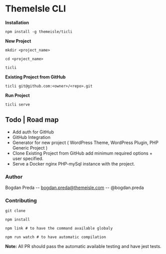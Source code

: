# ThemeIsle CLI


**Installation**
```$bash
npm install -g themeisle/ticli
```

**New Project**
```$bash
mkdir <project_name>

cd <project_name>

ticli
```

**Existing Project from GitHub**
```$bash
ticli git@github.com:<owner>/<repo>.git
```

**Run Project**
```$bash
ticli serve
```

## Todo | Road map

- Add auth for GitHub
- GitHub Integration
- Generator for new project ( WordPress Theme, WordPress Plugin, PHP Generic Project )
- Clone Existing Project from GitHub add minimum required options + user specified.
- Serve a Docker nginx PHP-mySql instance with the project.

### Author

Bogdan Preda -- <bogdan.preda@themeisle.com> -- @bogdan.preda

### Contributing

```$bash
git clone

npm install

npm link # to have the command available globaly

npm run watch # to have automatic compilation
```
**Note:** All PR should pass the automatic available testing and have jest tests.